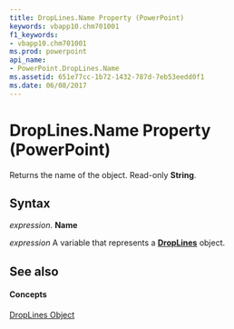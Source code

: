 ```yaml
---
title: DropLines.Name Property (PowerPoint)
keywords: vbapp10.chm701001
f1_keywords:
- vbapp10.chm701001
ms.prod: powerpoint
api_name:
- PowerPoint.DropLines.Name
ms.assetid: 651e77cc-1b72-1432-787d-7eb53eedd0f1
ms.date: 06/08/2017
---
```



# DropLines.Name Property (PowerPoint)

Returns the name of the object. Read-only **String**.


## Syntax

 _expression_. **Name**

 _expression_ A variable that represents a **[DropLines](droplines-object-powerpoint.md)** object.


## See also


#### Concepts



[DropLines Object](droplines-object-powerpoint.md)

